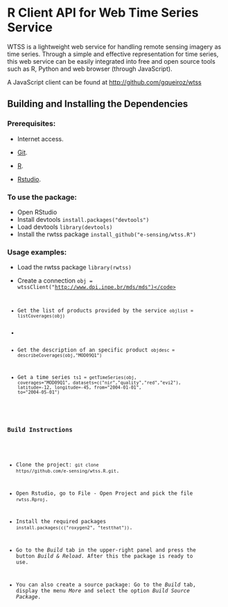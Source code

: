 # R Client API for Web Time Series Service

WTSS is a lightweight web service for handling remote sensing imagery as time series. Through a simple and effective representation for time series, this web service can be easily integrated into free and open source tools such as R, Python and web browser (through JavaScript).

A JavaScript client can be found at <a href="http://github.com/gqueiroz/wtss/">http://github.com/gqueiroz/wtss<a>

## Building and Installing the Dependencies

### Prerequisites:

- Internet access.

- <a href="http://git-scm.com/">Git</a>.

- <a href="http://www.r-project.org/">R</a>.

- <a href="http://www.rstudio.com/">Rstudio</a>.

### To use the package:

- Open RStudio
- Install devtools <code>install.packages("devtools")</code>
- Load devtools <code>library(devtools)</code>
- Install the rwtss package <code>install_github("e-sensing/wtss.R")</code>

### Usage examples:

- Load the rwtss package <code>library(rwtss)</code>

- Create a connection <code>obj = wtssClient("http://www.dpi.inpe.br/mds/mds")</code>

- Get the list of products provided by the service <code>objlist = listCoverages(obj)</code>
- 
- Get the description of an specific product <code>objdesc = describeCoverages(obj,"MOD09Q1")</code>

- Get a time series <code>ts1 = getTimeSeries(obj, coverages="MOD09Q1", datasets=c("nir","quality","red","evi2"), latitude=-12, longitude=-45, from="2004-01-01", to="2004-05-01")</code>

### Build Instructions

- Clone the project: <code>git clone https//github.com/e-sensing/wtss.R.git</code>.

- Open Rstudio, go to File - Open Project and pick the file <code>rwtss.Rproj</code>.

- Install the required packages <code>install.packages(c("roxygen2", "testthat"))</code>.

- Go to the <i>Build</i> tab in the upper-right panel and press the button <i>Build & Reload</i>. After this the package is ready to use.

- You can also create a source package: Go to the <i>Build</i> tab, display the menu <i>More</i> and select the option <i>Build Source Package</i>.
